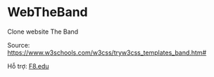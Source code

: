 # WebTheBand

Clone website The Band
 
Source: https://www.w3schools.com/w3css/tryw3css_templates_band.htm#
 
Hỗ trợ: [F8.edu](https://fullstack.edu.vn/)
